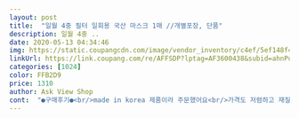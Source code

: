 ```yaml
---
layout: post 
title:  "일월 4중 필터 일회용 국산 마스크 1매 //개별포장, 단품" 
description: 일월 4중 ..
date: 2020-05-13 04:34:46 
img: https://static.coupangcdn.com/image/vendor_inventory/c4ef/5ef148f443a4606b573d9381f16e02ed47c041cbd0f16444d68ba8a67134.jpg 
linkUrl: https://link.coupang.com/re/AFFSDP?lptag=AF3600438&subid=ahnPublicAsk&pageKey=1358013585&itemId=2389065117&vendorItemId=70593355813&traceid=V0-113-d6bb07db88084cfc 
categories: [1024] 
color: FFB2D9 
price: 1310 
author: Ask View Shop 
cont:  "●구매후기●<br/>made in korea 제품이라 주문했어요<br/>가격도 저렴하고 재질도 좋은듯해요<br/>가격적인면에서도 그렇고<br/>같아서 마음이 조금 노이네요<br/>개별포장 돼있고, 마스크 퀄리티가 괜찮아서 재구매했습니다.<br/><br/>개인적으로 사용감이 마음에 들어서 계속 여기서 야금야금 쟁일 예정입니다ㅎㅎ 쭉 팔아주시면 좋겠어요!!<br/>광고하는거 많던데<br/>기존 KF94 사용하는거랑<br/>긴시간 외출할때 일월마스크 착용 하고 있어요<br/>나를위한 또남을위한 배려라고 생각해요<br/>대한민국 제품이라 믿고 구매합니다<br/>더 불편해서 입체적인 일월마스크가 더 편하긴해요<br/>더운날씨엔 딱인데ᆢㅎ<br/>덴탈마스크는 코랑 입술에 닿아서 땀나는 요즘엔<br/>마스크 가격도 점차 내려가고 있는것<br/>마스크 사용하구요 마트등 사람 모이는 곳이나<br/>마스크 필요해서 주문했어요<br/>마음같아선 KF94 만 쓰고 다니고 싶지만<br/>모든 마스크는 이래저래 답답하고 불편하긴 하지만요 ㅠㅠ<br/>부직포 질도 좋은거 같고 1매씩 별도포장이고<br/>성인 여자 보통 얼굴 크기인데 사이즈는 딱 좋습니다.<br/> 어차피 미세먼지 때문에 쓰는 게 아니라서 숨쉬기 불편한 것보단 편한 걸 선호하는데, 코 받침대도 있고 모양이 입체적이라 숨 쉬기 많이 답답하지 않아요.<br/><br/>숨쉬기도 편하고 코에 닿지도 않아 편합니다^^<br/>실내보단 외부용으로 써야겠어요 ㅎ<br/>아쉬운점은ᆢ<br/>아이들 쓰는 소형도 만들어 주셨음 정말 좋겠어요 ㅠㅠ<br/>아주 조금씩이지만 제가 살때보다 저렴하네요<br/>얼굴 가득차게 잘맞아요<br/>여자치고 작은 얼굴 아닌데 저한테도<br/>요새 마스크는 선택이아니라<br/>요새 밖에나가면 마스크 안쓴사람들도<br/>요즘 3중마스크도 중간에 멜트브라운필터 들어간다고<br/>우선 10개만 주문해봤는데 괜찮네요<br/>이 4중필터 마스크 괜찮네요<br/>이건 4중임에도 그게 없는거라고 하네요 ㅋ<br/>이번에 또 사려고 보니, 가격도 첫구매때보다 떨어진 느낌이네요.<br/><br/>일단 저는 착용해도 입이 직접 닿지 않아서 좋더라구요.<br/> 립이 지워지지 않아서ㅎㅎ 입 부분은 살짝 떠있으니까 덜 답답하기도 하고요.<br/><br/>작으면 첫째씌울려고 맘편하게<br/>잠깐씩 집앞에 외출할땐 덴탈용 일회용<br/>재구매요 남편도 편하다고하네요<br/>점점 더 저렴해졌으면 좋겠어요<br/>조금들 더 신경써서 마스크 하고다님 좋겠어요<br/>종종 보게되는데요 그럴때마다 승질나요 ㅠㅠ<br/>좋아요<br/>주문했는데 어른쓰는 대형 맞아요<br/>추가후기<br/>코로나확진자 점점 줄어들고있는 요즘<br/>크기 비교해봤는데요<br/>크기가 작다는 상품평땜에<br/>크기랑 모양차이가 거의 없어요<br/>턱밑까지 감싸줘요<br/>" 
---
```


